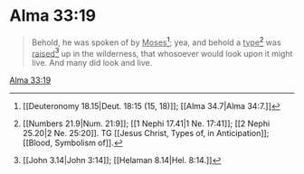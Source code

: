 # Alma 33:19

> Behold, he was spoken of by <u>Moses</u>[^a]; yea, and behold a <u>type</u>[^b] was <u>raised</u>[^c] up in the wilderness, that whosoever would look upon it might live. And many did look and live.

[Alma 33:19](https://www.churchofjesuschrist.org/study/scriptures/bofm/alma/33?lang=eng&id=p19#p19)


[^a]: [[Deuteronomy 18.15|Deut. 18:15 (15, 18)]]; [[Alma 34.7|Alma 34:7.]]
[^b]: [[Numbers 21.9|Num. 21:9]]; [[1 Nephi 17.41|1 Ne. 17:41]]; [[2 Nephi 25.20|2 Ne. 25:20]]. TG [[Jesus Christ, Types of, in Anticipation]]; [[Blood, Symbolism of]].
[^c]: [[John 3.14|John 3:14]]; [[Helaman 8.14|Hel. 8:14.]]
